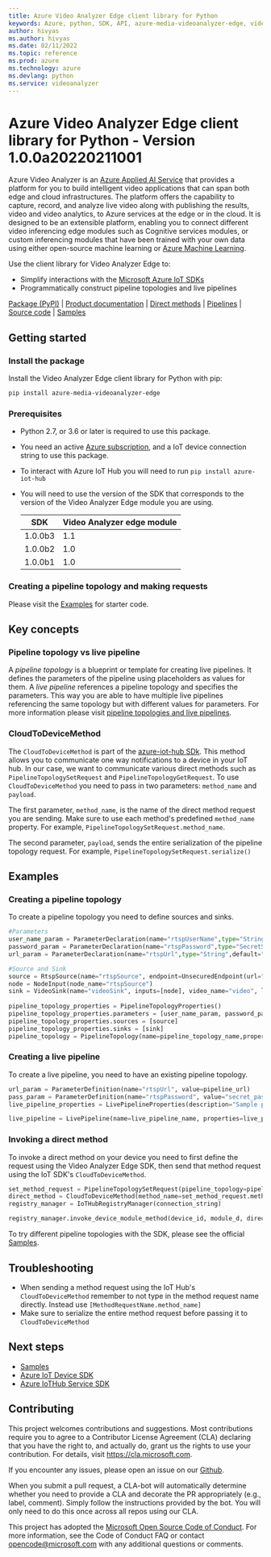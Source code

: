 ```yaml
---
title: Azure Video Analyzer Edge client library for Python
keywords: Azure, python, SDK, API, azure-media-videoanalyzer-edge, videoanalyzer
author: hivyas
ms.author: hivyas
ms.date: 02/11/2022
ms.topic: reference
ms.prod: azure
ms.technology: azure
ms.devlang: python
ms.service: videoanalyzer
---
```

# Azure Video Analyzer Edge client library for Python - Version 1.0.0a20220211001 


Azure Video Analyzer is an [Azure Applied AI Service][applied-ai-service] that provides a platform for you to build intelligent video applications that can span both edge and cloud infrastructures. The platform offers the capability to capture, record, and analyze live video along with publishing the results, video and video analytics, to Azure services at the edge or in the cloud. It is designed to be an extensible platform, enabling you to connect different video inferencing edge modules such as Cognitive services modules, or custom inferencing modules that have been trained with your own data using either open-source machine learning or [Azure Machine Learning][machine-learning].

Use the client library for Video Analyzer Edge to:

- Simplify interactions with the [Microsoft Azure IoT SDKs](https://github.com/azure/azure-iot-sdks)
- Programmatically construct pipeline topologies and live pipelines

[Package (PyPI)][package] | [Product documentation][doc_product] | [Direct methods][doc_direct_methods] | [Pipelines][doc_pipelines] | [Source code][source] | [Samples][samples]

## Getting started

### Install the package

Install the Video Analyzer Edge client library for Python with pip:

```bash
pip install azure-media-videoanalyzer-edge
```

### Prerequisites

- Python 2.7, or 3.6 or later is required to use this package.
- You need an active [Azure subscription][azure_sub], and a IoT device connection string to use this package.
- To interact with Azure IoT Hub you will need to run `pip install azure-iot-hub`
- You will need to use the version of the SDK that corresponds to the version of the Video Analyzer Edge module you are using.

    | SDK  | Video Analyzer edge module  |
    |---|---|
    | 1.0.0b3  | 1.1  |
    | 1.0.0b2  | 1.0  |
    | 1.0.0b1  | 1.0  |

### Creating a pipeline topology and making requests

Please visit the [Examples](#examples) for starter code.

## Key concepts

### Pipeline topology vs live pipeline

A _pipeline topology_ is a blueprint or template for creating live pipelines. It defines the parameters of the pipeline using placeholders as values for them. A _live pipeline_ references a pipeline topology and specifies the parameters. This way you are able to have multiple live pipelines referencing the same topology but with different values for parameters. For more information please visit [pipeline topologies and live pipelines][doc_pipelines].

### CloudToDeviceMethod

The `CloudToDeviceMethod` is part of the [azure-iot-hub SDk][iot-hub-sdk]. This method allows you to communicate one way notifications to a device in your IoT hub. In our case, we want to communicate various direct methods such as `PipelineTopologySetRequest` and `PipelineTopologyGetRequest`. To use `CloudToDeviceMethod` you need to pass in two parameters: `method_name` and `payload`.

The first parameter, `method_name`, is the name of the direct method request you are sending. Make sure to use each method's predefined `method_name` property. For example, `PipelineTopologySetRequest.method_name`.

The second parameter, `payload`, sends the entire serialization of the pipeline topology request. For example, `PipelineTopologySetRequest.serialize()`

## Examples

### Creating a pipeline topology

To create a pipeline topology you need to define sources and sinks.

```python
#Parameters
user_name_param = ParameterDeclaration(name="rtspUserName",type="String",default="testusername")
password_param = ParameterDeclaration(name="rtspPassword",type="SecretString",default="testpassword")
url_param = ParameterDeclaration(name="rtspUrl",type="String",default="rtsp://www.sample.com")

#Source and Sink
source = RtspSource(name="rtspSource", endpoint=UnsecuredEndpoint(url="${rtspUrl}",credentials=UsernamePasswordCredentials(username="${rtspUserName}",password="${rtspPassword}")))
node = NodeInput(node_name="rtspSource")
sink = VideoSink(name="videoSink", inputs=[node], video_name="video", local_media_cache_path="/var/lib/videoanalyzer/tmp/", local_media_cache_maximum_size_mi_b="1024");
    
pipeline_topology_properties = PipelineTopologyProperties()
pipeline_topology_properties.parameters = [user_name_param, password_param, url_param]
pipeline_topology_properties.sources = [source]
pipeline_topology_properties.sinks = [sink]
pipeline_topology = PipelineTopology(name=pipeline_topology_name,properties=pipeline_topology_properties)

```

### Creating a live pipeline

To create a live pipeline, you need to have an existing pipeline topology.

```python
url_param = ParameterDefinition(name="rtspUrl", value=pipeline_url)
pass_param = ParameterDefinition(name="rtspPassword", value="secret_password")
live_pipeline_properties = LivePipelineProperties(description="Sample pipeline description", topology_name=pipeline_topology_name, parameters=[url_param])

live_pipeline = LivePipeline(name=live_pipeline_name, properties=live_pipeline_properties)

```

### Invoking a direct method

To invoke a direct method on your device you need to first define the request using the Video Analyzer Edge SDK, then send that method request using the IoT SDK's `CloudToDeviceMethod`.

```python
set_method_request = PipelineTopologySetRequest(pipeline_topology=pipeline_topology)
direct_method = CloudToDeviceMethod(method_name=set_method_request.method_name, payload=set_method_request.serialize())
registry_manager = IoTHubRegistryManager(connection_string)

registry_manager.invoke_device_module_method(device_id, module_d, direct_method)
```

To try different pipeline topologies with the SDK, please see the official [Samples][samples].

## Troubleshooting

- When sending a method request using the IoT Hub's `CloudToDeviceMethod` remember to not type in the method request name directly. Instead use `[MethodRequestName.method_name]`
- Make sure to serialize the entire method request before passing it to `CloudToDeviceMethod`

## Next steps

- [Samples][samples]
- [Azure IoT Device SDK][iot-device-sdk]
- [Azure IoTHub Service SDK][iot-hub-sdk]

## Contributing

This project welcomes contributions and suggestions. Most contributions require
you to agree to a Contributor License Agreement (CLA) declaring that you have
the right to, and actually do, grant us the rights to use your contribution.
For details, visit https://cla.microsoft.com.

If you encounter any issues, please open an issue on our [Github][github-page-issues].

When you submit a pull request, a CLA-bot will automatically determine whether
you need to provide a CLA and decorate the PR appropriately (e.g., label,
comment). Simply follow the instructions provided by the bot. You will only
need to do this once across all repos using our CLA.

This project has adopted the
[Microsoft Open Source Code of Conduct][code_of_conduct]. For more information,
see the Code of Conduct FAQ or contact opencode@microsoft.com with any
additional questions or comments.

<!-- LINKS -->
[azure_cli]: https://docs.microsoft.com/cli/azure
[azure_sub]: https://azure.microsoft.com/free/

[cla]: https://cla.microsoft.com
[code_of_conduct]: https://opensource.microsoft.com/codeofconduct/
[coc_faq]: https://opensource.microsoft.com/codeofconduct/faq/
[coc_contact]: mailto:opencode@microsoft.com
[doc_pipelines]: https://go.microsoft.com/fwlink/?linkid=2162396
[package]: https://aka.ms/ava/sdk/client/python
[source]: https://github.com/Azure/azure-sdk-for-python/tree/main/sdk/videoanalyzer
[samples]: https://go.microsoft.com/fwlink/?linkid=2162278
[doc_product]: https://go.microsoft.com/fwlink/?linkid=2162396
[doc_direct_methods]: https://go.microsoft.com/fwlink/?linkid=2162396
[iot-device-sdk]: https://pypi.org/project/azure-iot-device/
[iot-hub-sdk]: https://pypi.org/project/azure-iot-hub/
[github-page-issues]: https://github.com/Azure/azure-sdk-for-python/issues
[applied-ai-service]: https://azure.microsoft.com/product-categories/applied-ai-services/#services
[machine-learning]: https://azure.microsoft.com/services/machine-learning


